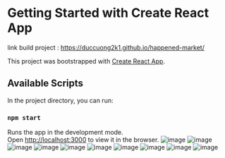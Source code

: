 # Getting Started with Create React App

link build project : https://duccuong2k1.github.io/happened-market/

This project was bootstrapped with [Create React App](https://github.com/facebook/create-react-app).

## Available Scripts

In the project directory, you can run:

### `npm start`

Runs the app in the development mode.\
Open [http://localhost:3000](http://localhost:3000) to view it in the browser.
![image](https://user-images.githubusercontent.com/69525844/136655764-a01c127f-dc55-49d4-8810-6e95af0f05a4.png)
![image](https://user-images.githubusercontent.com/69525844/136655779-3f8ca026-537e-46a9-81b9-fa66ec7f7e3a.png)
![image](https://user-images.githubusercontent.com/69525844/136655793-3ca757f8-32ca-4183-918c-75fbf9e744b5.png)
![image](https://user-images.githubusercontent.com/69525844/136655799-7d4b778e-39f0-4149-8d9f-45e057dfe6be.png)
![image](https://user-images.githubusercontent.com/69525844/136655808-18f65168-66f8-41b1-92ce-c0d19e35c67d.png)
![image](https://user-images.githubusercontent.com/69525844/136655820-976d70eb-b485-4c70-b84a-725309bb5b43.png)
![image](https://user-images.githubusercontent.com/69525844/136655824-26cbddba-5081-4ef7-a11a-26215d60bc36.png)
![image](https://user-images.githubusercontent.com/69525844/136655840-8f178365-46b6-4d75-9c3a-8ce2b67a97b1.png)
![image](https://user-images.githubusercontent.com/69525844/136655851-3510bd78-4631-49da-88b0-a00592c2e8e7.png)
![image](https://user-images.githubusercontent.com/69525844/136655859-9723198e-0068-460c-b358-f2931702ee49.png)



